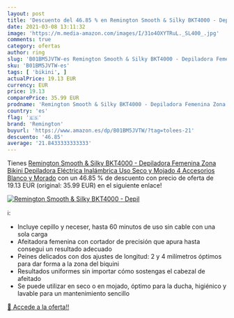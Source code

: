 ```yaml
---
layout: post
title: 'Descuento del 46.85 % en Remington Smooth & Silky BKT4000 - Depil'
date: 2021-03-08 13:11:32
image: 'https://m.media-amazon.com/images/I/31o4OXYTRuL._SL400_.jpg'
comments: true
category: ofertas
author: ring
slug: 'B01BM5JVTW-es Remington Smooth & Silky BKT4000 - Depiladora Femenina...'
sku: 'B01BM5JVTW-es'
tags: [ 'bikini', ]
actualPrice: 19.13 EUR
currency: EUR
price: 19.13
comparePrice: 35.99 EUR
prodname: 'Remington Smooth & Silky BKT4000 - Depiladora Femenina Zona Bikini  Depiladora Eléctrica Inalámbrica  Uso Seco y Mojado  4 Accesorios  Blanco y Morado'
country: 'es'
flag: '🇪🇸'
brand: 'Remington'
buyurl: 'https://www.amazon.es/dp/B01BM5JVTW/?tag=tolees-21'
descuento: '46.85'
average: '21.8433333333333'
---
```


Tienes [Remington Smooth & Silky BKT4000 - Depiladora Femenina Zona Bikini  Depiladora Eléctrica Inalámbrica  Uso Seco y Mojado  4 Accesorios  Blanco y Morado](https://www.amazon.es/dp/B01BM5JVTW/?tag=tolees-21) con un 46.85 % de descuento con precio de oferta de 19.13 EUR (original: 35.99 EUR) en el siguiente enlace!

[![Remington Smooth & Silky BKT4000 - Depil](https://m.media-amazon.com/images/I/31o4OXYTRuL._SL400_.jpg)](https://www.amazon.es/dp/B01BM5JVTW/?tag=tolees-21)

ℹ️:

- Incluye cepillo y neceser, hasta 60 minutos de uso sin cable con una sola carga
- Afeitadora femenina con cortador de precisión que apura hasta consegui un resultado adecuado
- Peines delicados con dos ajustes de longitud: 2 y 4 milímetros óptimos para dar forma a la zona del biquini
- Resultados uniformes sin importar cómo sostengas el cabezal de afeitado
- Se puede utilizar en seco o en mojado, óptimo para la ducha, higiénico y lavable para un mantenimiento sencillo

[🛒 Accede a la oferta!!](https://www.amazon.es/dp/B01BM5JVTW/?tag=tolees-21)
